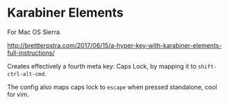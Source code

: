 # Karabiner Elements

For Mac OS Sierra.

http://brettterpstra.com/2017/06/15/a-hyper-key-with-karabiner-elements-full-instructions/

Creates effectively a fourth meta key: Caps Lock, by mapping it to
`shift-ctrl-alt-cmd`.

The config also maps caps lock to `escape` when pressed standalone, cool for vim.
